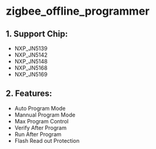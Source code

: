# zigbee_offline_programmer

## 1. Support Chip:
- NXP_JN5139
- NXP_JN5142
- NXP_JN5148
- NXP_JN5168
- NXP_JN5169

## 2. Features:
- Auto Program Mode
- Mannual Program Mode
- Max Program Control
- Verify After Program
- Run After Program
- Flash Read out Protection
